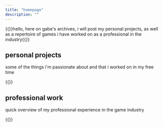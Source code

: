```yaml
---
title: "homepage"
description: ""
---
```


{{<lead>}}hello, here on gabe's archives, i will post my personal projects, as well as a repertoire of games i have worked on as a professional in the industry{{</lead>}}

## personal projects
some of the things i'm passionate about and that i worked on in my free time

{{<list limit=10 title=" " where="Type" value="personal">}}

## professional work
quick overview of my professional experience in the game industry

{{<list limit=10 title=" " where="Type" value="professional">}}